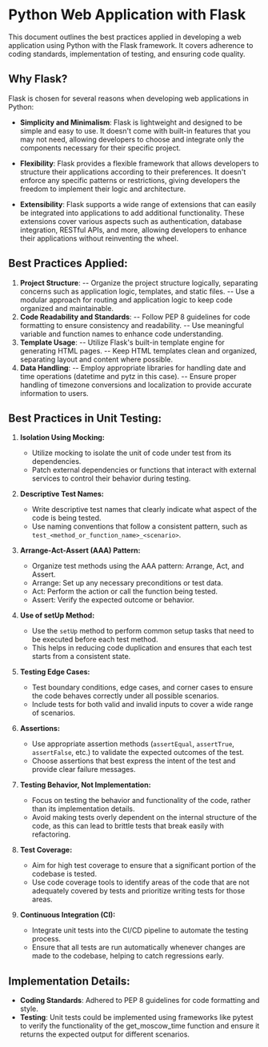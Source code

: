# Python Web Application with Flask

This document outlines the best practices applied in developing a web application using Python with the Flask framework. It covers adherence to coding standards, implementation of testing, and ensuring code quality.

## Why Flask?
Flask is chosen for several reasons when developing web applications in Python:

- **Simplicity and Minimalism**: Flask is lightweight and designed to be simple and easy to use. It doesn't come with built-in features that you may not need, allowing developers to choose and integrate only the components necessary for their specific project.

- **Flexibility**: Flask provides a flexible framework that allows developers to structure their applications according to their preferences. It doesn't enforce any specific patterns or restrictions, giving developers the freedom to implement their logic and architecture.

- **Extensibility**: Flask supports a wide range of extensions that can easily be integrated into applications to add additional functionality. These extensions cover various aspects such as authentication, database integration, RESTful APIs, and more, allowing developers to enhance their applications without reinventing the wheel.

## Best Practices Applied:
1. **Project Structure**:
-- Organize the project structure logically, separating concerns such as application logic, templates, and static files.
-- Use a modular approach for routing and application logic to keep code organized and maintainable.
2. **Code Readability and Standards**:
-- Follow PEP 8 guidelines for code formatting to ensure consistency and readability.
-- Use meaningful variable and function names to enhance code understanding.
3. **Template Usage**:
-- Utilize Flask's built-in template engine for generating HTML pages.
-- Keep HTML templates clean and organized, separating layout and content where possible.
4. **Data Handling**:
-- Employ appropriate libraries for handling date and time operations (datetime and pytz in this case).
-- Ensure proper handling of timezone conversions and localization to provide accurate information to users.

## Best Practices in Unit Testing:

1. **Isolation Using Mocking:**
   - Utilize mocking to isolate the unit of code under test from its dependencies.
   - Patch external dependencies or functions that interact with external services to control their behavior during testing.

2. **Descriptive Test Names:**
   - Write descriptive test names that clearly indicate what aspect of the code is being tested.
   - Use naming conventions that follow a consistent pattern, such as `test_<method_or_function_name>_<scenario>`.

3. **Arrange-Act-Assert (AAA) Pattern:**
   - Organize test methods using the AAA pattern: Arrange, Act, and Assert.
   - Arrange: Set up any necessary preconditions or test data.
   - Act: Perform the action or call the function being tested.
   - Assert: Verify the expected outcome or behavior.

4. **Use of setUp Method:**
   - Use the `setUp` method to perform common setup tasks that need to be executed before each test method.
   - This helps in reducing code duplication and ensures that each test starts from a consistent state.

5. **Testing Edge Cases:**
   - Test boundary conditions, edge cases, and corner cases to ensure the code behaves correctly under all possible scenarios.
   - Include tests for both valid and invalid inputs to cover a wide range of scenarios.

6. **Assertions:**
   - Use appropriate assertion methods (`assertEqual`, `assertTrue`, `assertFalse`, etc.) to validate the expected outcomes of the test.
   - Choose assertions that best express the intent of the test and provide clear failure messages.

7. **Testing Behavior, Not Implementation:**
   - Focus on testing the behavior and functionality of the code, rather than its implementation details.
   - Avoid making tests overly dependent on the internal structure of the code, as this can lead to brittle tests that break easily with refactoring.

8. **Test Coverage:**
   - Aim for high test coverage to ensure that a significant portion of the codebase is tested.
   - Use code coverage tools to identify areas of the code that are not adequately covered by tests and prioritize writing tests for those areas.

9. **Continuous Integration (CI):**
   - Integrate unit tests into the CI/CD pipeline to automate the testing process.
   - Ensure that all tests are run automatically whenever changes are made to the codebase, helping to catch regressions early.


## Implementation Details:
- **Coding Standards**: Adhered to PEP 8 guidelines for code formatting and style.
- **Testing**: Unit tests could be implemented using frameworks like pytest to verify the functionality of the get_moscow_time function and ensure it returns the expected output for different scenarios.
